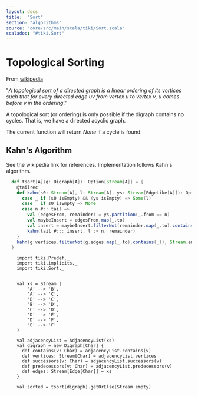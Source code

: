 ```yaml
---
layout: docs 
title:  "Sort"
section: "algorithms"
source: "core/src/main/scala/tiki/Sort.scala"
scaladoc: "#tiki.Sort"
---
```

# Topological Sorting

From [wikipedia](https://en.wikipedia.org/wiki/Topological_sorting)

"_A topological sort of a directed graph is a linear
ordering of its vertices such that for every directed edge uv 
from vertex u to vertex v, u comes before v in the ordering_."

A topological sort (or ordering) is only possible if the digraph contains
no cycles. That is, we have a directed acyclic graph.

The current function will return _None_ if a cycle is found.

## Kahn's Algorithm

See the wikipedia link for references. Implementation follows Kahn's algorithm.

```scala
  def tsort[A](g: Digraph[A]): Option[Stream[A]] = {
    @tailrec
    def kahn(s0: Stream[A], l: Stream[A], ys: Stream[EdgeLike[A]]): Option[Stream[A]] = s0 match {
      case _ if (s0 isEmpty) && (ys isEmpty) => Some(l)
      case _ if s0 isEmpty => None
      case n #:: tail =>
        val (edgesFrom, remainder) = ys.partition(_.from == n)
        val maybeInsert = edgesFrom.map(_.to)
        val insert = maybeInsert.filterNot(remainder.map(_.to).contains(_))
        kahn(tail #::: insert, l :+ n, remainder)
    }
    kahn(g.vertices.filterNot(g.edges.map(_.to).contains(_)), Stream.empty, g.edges)
  }
```

```tut
    import tiki.Predef._
    import tiki.implicits._
    import tiki.Sort._


    val xs = Stream (
        'A' --> 'B',
        'A' --> 'C',
        'B' --> 'C',
        'B' --> 'D',
        'C' --> 'D',
        'D' --> 'E',
        'D' --> 'F',
        'E' --> 'F'
    )

    val adjacencyList = AdjacencyList(xs)
    val digraph = new Digraph[Char] {
      def contains(v: Char) = adjacencyList.contains(v)
      def vertices: Stream[Char] = adjacencyList.vertices
      def successors(v: Char) = adjacencyList.successors(v)
      def predecessors(v: Char) = adjacencyList.predecessors(v)
      def edges: Stream[Edge[Char]] = xs
    }

    val sorted = tsort(digraph).getOrElse(Stream.empty)
```